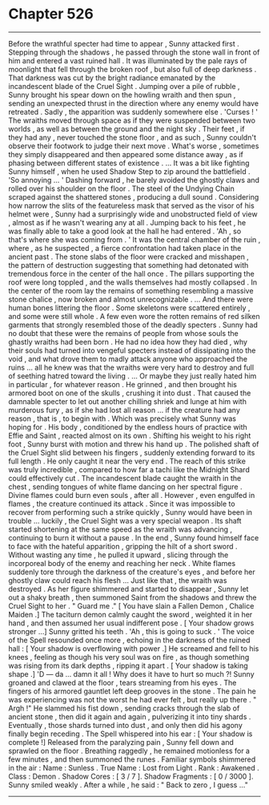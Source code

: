 
# Chapter 526


---

Before the wrathful specter had time to appear , Sunny attacked first .
Stepping through the shadows , he passed through the stone wall in front of him and entered a vast ruined hall . It was illuminated by the pale rays of moonlight that fell through the broken roof , but also full of deep darkness .
That darkness was cut by the bright radiance emanated by the incandescent blade of the Cruel Sight .
Jumping over a pile of rubble , Sunny brought his spear down on the howling wraith and then spun , sending an unexpected thrust in the direction where any enemy would have retreated .
Sadly , the apparition was suddenly somewhere else .
'Curses ! '
The wraiths moved through space as if they were suspended between two worlds , as well as between the ground and the night sky . Their feet , if they had any , never touched the stone floor , and as such , Sunny couldn't observe their footwork to judge their next move .
What's worse , sometimes they simply disappeared and then appeared some distance away , as if phasing between different states of existence .
… It was a bit like fighting Sunny himself , when he used Shadow Step to zip around the battlefield .
'So annoying … '
Dashing forward , he barely avoided the ghostly claws and rolled over his shoulder on the floor . The steel of the Undying Chain scraped against the shattered stones , producing a dull sound .
Considering how narrow the slits of the featureless mask that served as the visor of his helmet were , Sunny had a surprisingly wide and unobstructed field of view , almost as if he wasn't wearing any at all . Jumping back to his feet , he was finally able to take a good look at the hall he had entered .
'Ah , so that's where she was coming from . '
It was the central chamber of the ruin , where , as he suspected , a fierce confrontation had taken place in the ancient past . The stone slabs of the floor were cracked and misshapen , the pattern of destruction suggesting that something had detonated with tremendous force in the center of the hall once .
The pillars supporting the roof were long toppled , and the walls themselves had mostly collapsed . In the center of the room lay the remains of something resembling a massive stone chalice , now broken and almost unrecognizable .
… And there were human bones littering the floor .
Some skeletons were scattered entirely , and some were still whole . A few even wore the rotten remains of red silken garments that strongly resembled those of the deadly specters . Sunny had no doubt that these were the remains of people from whose souls the ghastly wraiths had been born .
He had no idea how they had died , why their souls had turned into vengeful specters instead of dissipating into the void , and what drove them to madly attack anyone who approached the ruins … all he knew was that the wraiths were very hard to destroy and full of seething hatred toward the living .
… Or maybe they just really hated him in particular , for whatever reason .
He grinned , and then brought his armored boot on one of the skulls , crushing it into dust . That caused the damnable specter to let out another chilling shriek and lunge at him with murderous fury , as if she had lost all reason … if the creature had any reason , that is , to begin with .
Which was precisely what Sunny was hoping for .
His body , conditioned by the endless hours of practice with Effie and Saint , reacted almost on its own . Shifting his weight to his right foot , Sunny burst with motion and threw his hand up . The polished shaft of the Cruel Sight slid between his fingers , suddenly extending forward to its full length . He only caught it near the very end .
The reach of this strike was truly incredible , compared to how far a tachi like the Midnight Shard could effectively cut . The incandescent blade caught the wraith in the chest , sending tongues of white flame dancing on her spectral figure .
Divine flames could burn even souls , after all .
However , even engulfed in flames , the creature continued its attack . Since it was impossible to recover from performing such a strike quickly , Sunny would have been in trouble … luckily , the Cruel Sight was a very special weapon . Its shaft started shortening at the same speed as the wraith was advancing , continuing to burn it without a pause .
In the end , Sunny found himself face to face with the hateful apparition , gripping the hilt of a short sword . Without wasting any time , he pulled it upward , slicing through the incorporeal body of the enemy and reaching her neck .
White flames suddenly tore through the darkness of the creature's eyes , and before her ghostly claw could reach his flesh …
Just like that , the wraith was destroyed .
As her figure shimmered and started to disappear , Sunny let out a shaky breath , then summoned Saint from the shadows and threw the Cruel Sight to her .
" Guard me ."
[ You have slain a Fallen Demon , Chalice Maiden .]
The taciturn demon calmly caught the sword , weighted it in her hand , and then assumed her usual indifferent pose .
[ Your shadow grows stronger ...]
Sunny gritted his teeth .
'Ah , this is going to suck . '
The voice of the Spell resounded once more , echoing in the darkness of the ruined hall :
[ Your shadow is overflowing with power .]
He screamed and fell to his knees , feeling as though his very soul was on fire , as though something was rising from its dark depths , ripping it apart .
[ Your shadow is taking shape .]
'D — da … damn it all ! Why does it have to hurt so much ?!
Sunny groaned and clawed at the floor , tears streaming from his eyes . The fingers of his armored gauntlet left deep grooves in the stone . The pain he was experiencing was not the worst he had ever felt , but really up there .
" Argh !"
He slammed his fist down , sending cracks through the slab of ancient stone , then did it again and again , pulverizing it into tiny shards .
Eventually , those shards turned into dust , and only then did his agony finally begin receding .
The Spell whispered into his ear :
[ Your shadow is complete !]
Released from the paralyzing pain , Sunny fell down and sprawled on the floor . Breathing raggedly , he remained motionless for a few minutes , and then summoned the runes .
Familiar symbols shimmered in the air :
Name : Sunless .
True Name : Lost from Light .
Rank : Awakened .
Class : Demon .
Shadow Cores : [ 3 / 7 ].
Shadow Fragments : [ 0 / 3000 ].
Sunny smiled weakly .
After a while , he said :
" Back to zero , I guess ..."

---

